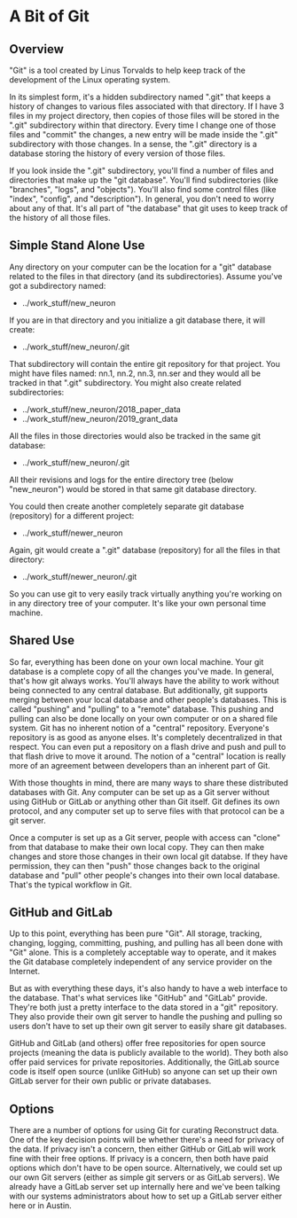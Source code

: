 # A Bit of Git


## Overview

"Git" is a tool created by Linus Torvalds to help keep track of the
development of the Linux operating system.

In its simplest form, it's a hidden subdirectory named ".git" that keeps a history
of changes to various files associated with that directory. If I have 3 files in
my project directory, then copies of those files will be stored in the ".git" subdirectory
within that directory. Every time I change one of those files and "commit" the changes,
a new entry will be made inside the ".git" subdirectory with those changes. In a sense,
the ".git" directory is a database storing the history of every version of those files.

If you look inside the ".git" subdirectory, you'll find a number of files and directories
that make up the "git database". You'll find subdirectories (like "branches", "logs", and
"objects"). You'll also find some control files (like "index", "config", and "description").
In general, you don't need to worry about any of that. It's all part of "the database" that
git uses to keep track of the history of all those files.

## Simple Stand Alone Use

Any directory on your computer can be the location for a "git" database related to the
files in that directory (and its subdirectories). Assume you've got a subdirectory named:

  - ../work_stuff/new_neuron

If you are in that directory and you initialize a git database there, it will create:

  - ../work_stuff/new_neuron/.git

That subdirectory will contain the entire git repository for that project. You might
have files named: nn.1, nn.2, nn.3, nn.ser and they would all be tracked in that ".git"
subdirectory. You might also create related subdirectories:

  - ../work_stuff/new_neuron/2018_paper_data
  - ../work_stuff/new_neuron/2019_grant_data

All the files in those directories would also be tracked in the same git database:

  - ../work_stuff/new_neuron/.git

All their revisions and logs for the entire directory tree (below "new_neuron") would
be stored in that same git database directory.

You could then create another completely separate git database (repository) for a
different project:

  - ../work_stuff/newer_neuron

Again, git would create a ".git" database (repository) for all the files in that directory:

  - ../work_stuff/newer_neuron/.git

So you can use git to very easily track virtually anything you're working on in any
directory tree of your computer. It's like your own personal time machine.

## Shared Use

So far, everything has been done on your own local machine. Your git database is a
complete copy of all the changes you've made. In general, that's how git always
works. You'll always have the ability to work without being connected to any
central database. But additionally, git supports merging between your local
database and other people's databases. This is called "pushing" and "pulling"
to a "remote" database. This pushing and pulling can also be done locally on
your own computer or on a shared file system. Git has no inherent notion of a
"central" repository. Everyone's repository is as good as anyone elses. It's
completely decentralized in that respect. You can even put a repository on a
flash drive and push and pull to that flash drive to move it around. The notion
of a "central" location is really more of an agreement between developers than
an inherent part of Git.

With those thoughts in mind, there are many ways to share these distributed
databases with Git. Any computer can be set up as a Git server without using
GitHub or GitLab or anything other than Git itself. Git defines its own protocol,
and any computer set up to serve files with that protocol can be a git server.

Once a computer is set up as a Git server, people with access can "clone" from
that database to make their own local copy. They can then make changes and store
those changes in their own local git databse. If they have permission, they can
then "push" those changes back to the original database and "pull" other people's
changes into their own local database. That's the typical workflow in Git.

## GitHub and GitLab

Up to this point, everything has been pure "Git". All storage, tracking, changing,
logging, committing, pushing, and pulling has all been done with "Git" alone. This
is a completely acceptable way to operate, and it makes the Git database completely
independent of any service provider on the Internet.

But as with everything these days, it's also handy to have a web interface to the
database. That's what services like "GitHub" and "GitLab" provide. They're both
just a pretty interface to the data stored in a "git" repository. They also provide
their own git server to handle the pushing and pulling so users don't have to set
up their own git server to easily share git databases.

GitHub and GitLab (and others) offer free repositories for open source projects
(meaning the data is publicly available to the world). They both also offer paid
services for private repositories. Additionally, the GitLab source code is itself
open source (unlike GitHub) so anyone can set up their own GitLab server for their
own public or private databases.

## Options

There are a number of options for using Git for curating Reconstruct data. One
of the key decision points will be whether there's a need for privacy of the
data. If privacy isn't a concern, then either GitHub or GitLab will work fine
with their free options. If privacy is a concern, then both have paid options
which don't have to be open source. Alternatively, we could set up our own Git
servers (either as simple git servers or as GitLab servers). We already have a
GitLab server set up internally here and we've been talking with our systems
administrators about how to set up a GitLab server either here or in Austin.

